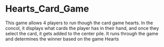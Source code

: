 # Hearts_Card_Game

This game allows 4 players to run though the card game hearts. In the concol, it displays what cards the player has in their hand, and once they select the card, it gets added to the center pile. It runs through the game and determines the winner based on the game Hearts

